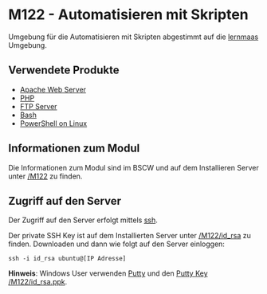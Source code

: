 M122 - Automatisieren mit Skripten
==================================

Umgebung für die Automatisieren mit Skripten abgestimmt auf die [lernmaas](https://github.com/mc-b/lernmaas) Umgebung.

Verwendete Produkte
-------------------

* [Apache Web Server](https://httpd.apache.org/)
* [PHP](https://www.php.net/)
* [FTP Server](https://wiki.ubuntuusers.de/vsftpd/)
* [Bash](https://wiki.ubuntuusers.de/Bash/)
* [PowerShell on Linux](https://docs.microsoft.com/en-us/powershell/scripting/install/installing-powershell-core-on-linux?view=powershell-6)

Informationen zum Modul
-----------------------

Die Informationen zum Modul sind im BSCW und auf dem Installieren Server unter [/M122](/M122) zu finden.

Zugriff auf den Server
----------------------

Der Zugriff auf den Server erfolgt mittels [ssh](https://wiki.ubuntuusers.de/SSH/). 

Der private SSH Key ist auf dem Installierten Server unter [/M122/id_rsa](/M122/id_rsa) zu finden. Downloaden und dann wie folgt auf den Server einloggen:

    ssh -i id_rsa ubuntu@[IP Adresse]
    
**Hinweis**: Windows User verwenden [Putty](https://www.putty.org/) und den [Putty Key /M122/id_rsa.ppk](/M122/id_rsa.ppk).    

